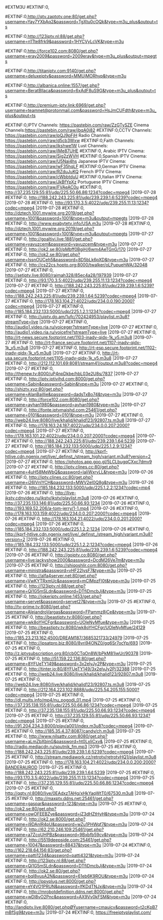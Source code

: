 #EXTM3U
#EXTINF:0,
 
#EXTINF:0,http://qtv.zaptotv.one:80/get.php?username=Yay7YXbAq2&password=TgXtu0cOQk&type=m3u_plus&output=ts
 
#EXTINF:0,http://123iptv.nl:88/get.php?username=n1Tte8frk9&password=1HYCVyLcVK&type=m3u
 
#EXTINF:0,http://force102.com:8080/get.php?username=eray2009&password=2009eray&type=m3u_plus&output=mpegts
 
#EXTINF:0,http://titaniptv.com:9140/get.php?username=deluxeiptv&password=MMUjMORhyp&type=m3u
 
#EXTINF:0,http://albanica.online:1557/get.php?username=BeratBllaca&password=6xAdF8uS9G&type=m3u_plus&output=ts
 
#EXTINF:0,http://premium-iptv.link:6969/get.php?username=teamnet@protonmail.com&password=HsJmCUFdth&type=m3u_plus&output=ts
 
#EXTINF:0,IPTV Channels:	https://pastebin.com/raw/ZzGTySZE
Cinema Channels:https://pastebin.com/raw/jbqA0j82
#EXTINF:0,CCTV Channels:	https://pastebin.com/raw/pQJ9pFjH
Radio Channels:	https://pastebin.com/raw/d5cb3Wxw
#EXTINF:0,Faith Channels:	https://pastebin.com/raw/ikshwe1W
Lust Channels:	https://pastebin.com/raw/jMe87UHE
#EXTINF:0, 
Arabic IPTV Cinema:	https://pastebin.com/raw/Sig2zWVH
#EXTINF:0,Spanish IPTV Cinema:	https://pastebin.com/raw/U5Nai4hs
Japanese IPTV Cinema:	https://pastebin.com/raw/wF35hqLF
#EXTINF:0,German IPTV Cinema:	https://pastebin.com/raw/RZduJuKQ
French IPTV Cinema:	https://pastebin.com/raw/cWbbtduU
#EXTINF:0,Italian IPTV Cinema:	https://pastebin.com/raw/JkBfYpXz
Portuguese IPTV Cinema:	https://pastebin.com/raw/FVAeAC0u
#EXTINF:0, 
http://37.235.129.55:81/udp/225.50.66.86:1234?codec=mpeg4 |2019-07-28
#EXTINF:0, 
http://188.242.243.225:81/udp/239.239.1.6:5239?codec=mpeg4 |2019-07-28
#EXTINF:0, 
http://93.170.3.5:4022/udp/239.255.11.13:1234?codec=mpeg4 |2019-07-28
#EXTINF:0, 
http://dztech.1001.mywire.org:2019/get.php?username=1001&password=1001&type=m3u&output=mpegts |2019-07-28
#EXTINF:0, 
http://www.exabytetv.info/USA.m3u |2019-07-28
#EXTINF:0, 
http://dztech.1001.mywire.org:2019/get.php?username=1001&password=1001&type=m3u&output=mpegts |2019-07-27
#EXTINF:0, 
http://goaltivi.live:1881/get.php?username=yavuzcem&password=yavuzcem&type=m3u |2019-07-27
#EXTINF:0, 
http://ok2.se:80/pMbff0BgiH/6wm4AeTGnG/170 |2019-07-27
#EXTINF:0, 
http://ok2.se:80/get.php?username=IssnOUCeh5&password=8D5bLk6pXD&type=m3u |2019-07-27
#EXTINF:0, 
http://cs22cs.hopto.org:8000/twalker/oLPupuehWA/32048 |2019-07-27
#EXTINF:0, 
http://setiptv.live:8080/raimah328/85ec4a28/197939 |2019-07-27
#EXTINF:0, 
http://93.170.3.5:4022/udp/239.255.11.13:1234?codec=mpeg4 |2019-07-27
#EXTINF:0, 
http://188.242.243.225:81/udp/239.239.1.6:5239?codec=mpeg4 |2019-07-27
#EXTINF:0, 
http://188.242.243.225:81/udp/239.239.1.64:5239?codec=mpeg4 |2019-07-27
#EXTINF:0, 
http://178.163.104.21:4022/udp/234.0.0.190:2000?codec=mpeg4 |2019-07-27
#EXTINF:0, 
http://185.184.232.133:5000/udp/225.1.2.1:1234?codec=mpeg4 |2019-07-27
#EXTINF:0, 
http://uiptv.do.am/1ufc/702424953/playlist.m3u8?streamType=live |2019-07-27
#EXTINF:0, 
http://audio1.video.ria.ru/voiceger?streamType=live |2019-07-27
#EXTINF:0, 
http://audio1.video.ria.ru/voicefre?streamType=live |2019-07-27
#EXTINF:0, 
http://rt-news.secure.footprint.net/1103-inadv-qidx-1k_v5.m3u8 |2019-07-27
#EXTINF:0, 
http://rt-france.secure.footprint.net/1107-inadv-qidx-1k_v5.m3u8 |2019-07-27
#EXTINF:0, 
http://rt-esp.secure.footprint.net/1102-inadv-qidx-1k_v5.m3u8 |2019-07-27
#EXTINF:0, 
http://rt-usa.secure.footprint.net/1105-inadv-qidx-1k_v5.m3u8 |2019-07-27
#EXTINF:0, 
http://212.112.101.69:8081/stream41/output.m3u8?codec=mpeg4 |2019-07-27
#EXTINF:0, 
http://thenew.tv:8000/uP4npDkbe/hbL03e2U8s/7837 |2019-07-27
#EXTINF:0, 
http://iptv.iptivihd.com:8000/get.php?username=Sabin&password=Sabin&type=m3u |2019-07-27
#EXTINF:0, 
http://shiztv.xyz:80/get.php?username=AlanBaillie&password=dadsTxBo74&type=m3u |2019-07-27
#EXTINF:0, 
http://force102.com:8080/get.php?username=ayhan1980&password=ayhan1980&type=m3u |2019-07-27
#EXTINF:0, 
http://fonte.iptvmaishd.com:25461/get.php?username=0101&password=0101&type=m3u |2019-07-27
#EXTINF:0, 
http://web24.live:8080/live/khalid/khalid123/92807.ts.m3u8 |2019-07-27
#EXTINF:0, 
http://178.163.24.187:4022/udp/234.0.0.207:2000?codec=mpeg4 |2019-07-27
#EXTINF:0, 
http://178.163.101.22:4022/udp/234.0.0.207:2000?codec=mpeg4 |2019-07-27
#EXTINF:0, 
http://188.242.243.225:81/udp/239.239.1.64:5239 |2019-07-27
#EXTINF:0, 
http://185.184.232.133:5000/udp/225.1.2.9:1234?codec=mpeg4 |2019-07-27
#EXTINF:0, 
http://kprf-htlive.cdn.ngenix.net/live/_definst_/stream_high/variant.m3u8?version=2 |2019-07-27
#EXTINF:0, 
https://photos.app.goo.gl/5LCLbugqCXxc7dmv9 |2019-07-27
#EXTINF:0, 
http://iptv.clines.cc:80/get.php?username=4uH58MeWbQ&password=laliWxrvLL&type=m3u |2019-07-26
#EXTINF:0, 
http://iptv.clines.cc:80/get.php?username=i26lVnlYCH&password=MWV2el0Q8g&type=m3u |2019-07-26
#EXTINF:0, 
http://185.184.232.133:5000/udp/225.1.2.2:1234?codec=mp4 |2019-07-26
#EXTINF:0, 
http://live-ikstv.cdnvideo.ru/ikstv/ikstv/playlist.m3u8 |2019-07-26
#EXTINF:0, 
http://37.235.133.146:81/udp/225.50.66.93:1234 |2019-07-26
#EXTINF:0, 
http://193.169.52.206/a-tom-jerry/1-1.mp4 |2019-07-26
#EXTINF:0, 
http://178.163.103.159:4022/udp/234.0.0.207:2000?codec=mpeg4 |2019-07-26
#EXTINF:0, 
http://178.163.104.21:4022/udp/234.0.0.201:2000?codec=mpeg4 |2019-07-26
#EXTINF:0, 
http://185.184.232.133:5000/udp/225.1.2.2:1234 |2019-07-26
#EXTINF:0, 
http://kprf-htlive.cdn.ngenix.net/live/_definst_/stream_high/variant.m3u8?version=2 |2019-07-26
#EXTINF:0, 
http://185.184.232.133:5000/udp/225.1.2.2:1234?codec=mpeg4 |2019-07-26
#EXTINF:0, 
http://188.242.243.225:81/udp/239.239.1.6:5239?codec=mpeg4 |2019-07-26
#EXTINF:0, 
http://goiptv.co:8080/get.php?username=live:jackyshow2000&password=DcdM26Ve7m&type=m3u |2019-07-25
#EXTINF:0, 
http://shiqoshlir.com:8080/get.php?username=ministra&password=vHF22lysF7&type=m3u |2019-07-25
#EXTINF:0, 
http://alfa4server.net:80/get.php?username=VwKYTRxmUc&password=mClMpzFl0t&type=m3u |2019-07-25
#EXTINF:0, 
http://123iptv.nl:88/get.php?username=Qj1G5mSLdn&password=DTfiDmcbJj&type=m3u |2019-07-25
#EXTINF:0, 
http://jokeriptv.online:1453/get.php?username=servet&password=servet27&type=m3u |2019-07-25
#EXTINF:0, 
http://tv-prime.tv:8080/get.php?username=AlejandroVargas&password=FPammz8jCe&type=m3u |2019-07-25
#EXTINF:0, 
http://beastiptv.tv:8080/get.php?username=wk8oYHCFgr&password=UOleNyMfue&type=m3u |2019-07-25
#EXTINF:0, 
http://beastiptv.tv:8080/wk8oYHCFgr/UOleNyMfue/24129 |2019-07-25
#EXTINF:0, 
http://185.23.213.162:4500/DREAM187/3685321733/24979 |2019-07-25
#EXTINF:0, 
http://ipsatpro.biz:8080/8vri94ONZ0/gq6Sr7ocYp/693 |2019-07-25
#EXTINF:0, 
http://z.iptvsubscription.org:80/cb0CTqOn8W/bPkM81iwUr/90378 |2019-07-25
#EXTINF:0, 
http://51.159.22.136:80/get.php?username=8YFUeTY149&password=3x2elyJy2P&type=m3u |2019-07-25
#EXTINF:0, 
http://tinter.io:80/8YFUeTY149/3x2elyJy2P/32388 |2019-07-25
#EXTINF:0, 
http://web24.live:8080/live/khalid/khalid123/92807.m3u8 |2019-07-25
#EXTINF:0, 
http://web24.live:8080/live/khalid/khalid123/92807.ts.m3u8 |2019-07-25
#EXTINF:0, 
http://212.164.223.102:8888/udp/225.54.205.155:5000?codec=mpeg4 |2019-07-25
#EXTINF:0, 
http://dl.mults.info/mp4/nu_pogodi_01.mp4 |2019-07-25
#EXTINF:0, 
http://37.235.138.155:81/udp/225.50.66.86:1234?codec=mpeg4 |2019-07-25
#EXTINF:0, 
http://37.235.138.155:81/udp/225.50.66.93:1234?codec=mpeg4 |2019-07-25
#EXTINF:0, 
http://37.235.129.55:81/udp/225.50.66.93:1234?codec=mpeg4 |2019-07-25
#EXTINF:0, 
http://91.204.234.3:8000/play/a001/index.m3u8?codec=mpeg4 |2019-07-25
#EXTINF:0, 
http://185.35.4.37:8087/candy/ch.m3u8 |2019-07-25
#EXTINF:0, 
http://www.nilsattv.com:8080/get.php?username=aLmZbXbinG&password=ht0LxliCxv& |2019-07-25
#EXTINF:0, 
http://radio.mediacdn.ru/sputnik_fm.mp3 |2019-07-25
#EXTINF:0, 
http://188.242.243.225:81/udp/239.239.1.6:5239?codec=mpeg4 |2019-07-25
#EXTINF:0, 
http://stream.mediawork.cz/retrotv/retrotvHQ1/playlist.m3u8 |2019-07-25
#EXTINF:0, 
http://178.163.104.21:4022/udp/234.0.0.200:2000?BANDERAUROD |2019-07-25
#EXTINF:0, 
http://188.242.243.225:81/udp/239.239.1.64:5239 |2019-07-25
#EXTINF:0, 
http://93.170.3.5:4022/udp/239.255.11.13:1234?codec=mpeg4 |2019-07-25
#EXTINF:0, 
http://37.235.129.55:81/udp/225.50.66.86:1234?codec=mpeg4 |2019-07-25
#EXTINF:0, 
http://qqtv.nl:8080/live/0EAdxzTAHg/xHkYaqWtT0/67530.m3u8 |2019-07-25
#EXTINF:0, 
http://maxptv.ddns.net:25461/get.php?username=gaspar&password=123&type=m3u |2019-07-25
#EXTINF:0, 
http://ok2.se:80/get.php?username=owOFEEBZye&password=jZ3dHZtHyH&type=m3u |2019-07-24
#EXTINF:0, 
http://ok2.se:8000/get.php?username=j9DAnlR4pU&password=wZu1PHWqf7&type=m3u |2019-07-24
#EXTINF:0, 
http://62.210.246.109:25461/get.php?username=a7ZcoUHPBz&password=9Bxbfb59cv&type=m3u |2019-07-24
#EXTINF:0, 
http://5519deepside.com:25461/get.php?username=10047&password=88437&type=m3u |2019-07-24
#EXTINF:0, 
http://162.218.64.156:83/get.php?username=patti1234&password=patti4321&type=m3u |2019-07-24
#EXTINF:0, 
http://123iptv.nl:88/get.php?username=Qj1G5mSLdn&password=DTfiDmcbJj&type=m3u |2019-07-24
#EXTINF:0, 
http://ok2.se:80/get.php?username=bqI8vusA2N&password=61eb6K9ROU&type=m3u |2019-07-24
#EXTINF:0, 
http://ppvplug.net:8000/get.php?username=eY4VO1PRUN&password=lfKDdTNJxi&type=m3u |2019-07-24
#EXTINF:0, 
http://mrobotdefinition.ddns.net:8000/get.php?username=wDl8vO2Pnc&password=AX9Vv0kFSM&type=m3u |2019-07-24
#EXTINF:0, 
http://landiptv.live:8080/get.phpØŸusername=cmauicv&password=t2cKpB7mBfSg9&type=m3u |2019-07-24
#EXTINF:0, 
https://freeiptvplaylist.com/
